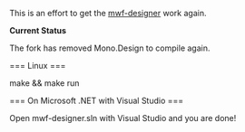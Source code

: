 This is an effort to get the [mwf-designer](https://github.com/mono/mwf-designer) work again.

**Current Status**

The fork has removed Mono.Design to compile again.

=== Linux ===

make && make run

=== On Microsoft .NET with Visual Studio ===

Open mwf-designer.sln with Visual Studio and you are done!
